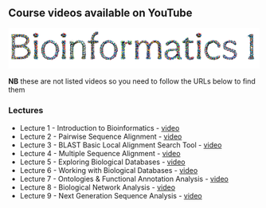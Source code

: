 ## Course videos available on YouTube

![image](../resources/bio1_header.png)

**NB** these are not listed videos so you need to follow the URLs below to find them

### Lectures
- Lecture 1 - Introduction to Bioinformatics - [video](https://youtu.be/eDrC0fIhVLI)
- Lecture 2 - Pairwise Sequence Alignment - [video](https://youtu.be/Tn9IsYOz3ws)
- Lecture 3 - BLAST Basic Local Alignment Search Tool - [video](https://youtu.be/euT19RKtm8o)
- Lecture 4 - Multiple Sequence Alignment - [video](https://youtu.be/dOPVd86GrNQ)
- Lecture 5 - Exploring Biological Databases - [video](https://youtu.be/_9Uo_RkJEK4)
- Lecture 6 - Working with Biological Databases - [video](https://youtu.be/hAMQJjkGnvM)
- Lecture 7 - Ontologies & Functional Annotation Analysis - [video](https://youtu.be/c1Ft_G8PzYE)
- Lecture 8 - Biological Network Analysis - [video](https://youtu.be/eRG07rLQVX4)
- Lecture 9 - Next Generation Sequence Analysis - [video](https://youtu.be/eifxXKLEahQ)
